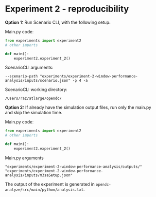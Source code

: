 # Experiment 2 - reproducibility

**Option 1:** Run Scenario CLI, with the following setup.

Main.py code:
```python
from experiments import experiment2
# other imports

def main():
    experiment2.experiment_2()
```

ScenarioCLI arguments:
```
--scenario-path "experiments/experiment-2-window-performance-analysis/inputs/scenario.json" -p 4 -a
```

ScenarioCLI working directory:
```
/Users/raz/atlarge/opendc/
```


**Option 2:** If already have the simulation output files, run only the main.py and skip the simulation time.

Main.py code:
```python
from experiments import experiment2
# other imports

def main():
    experiment2.experiment_2()
```

Main.py arguments

```
"experiments/experiment-2-window-performance-analysis/outputs/" "experiments/experiment-2-window-performance-analysis/inputs/m3saSetup.json"
```

The output of the experiment is generated in 
```opendc-analyze/src/main/python/analysis.txt```.
